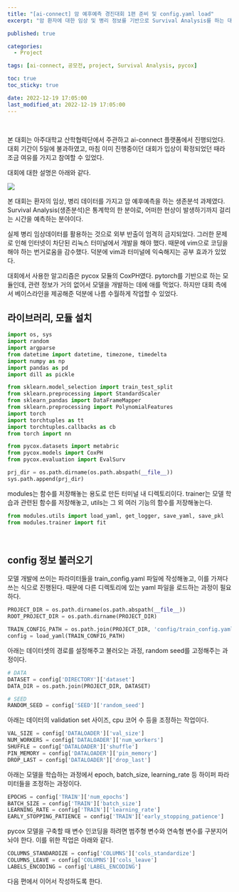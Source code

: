 ```yaml
---
title: "[ai-connect] 암 예후예측 경진대회 1편 준비 및 config.yaml load"
excerpt: "암 환자에 대한 임상 및 병리 정보를 기반으로 Survival Analysis를 하는 대회 1편"

published: true

categories:
  - Project

tags: [ai-connect, 공모전, project, Survival Analysis, pycox]

toc: true
toc_sticky: true

date: 2022-12-19 17:05:00
last_modified_at: 2022-12-19 17:05:00
---
```


<br>

본 대회는 아주대학교 산학협력단에서 주관하고 ai-connect 플랫폼에서 진행되었다. 대회 기간이 5일에 불과하였고, 마침 이미 진행중이던 대회가 입상이 확정되었던 때라 조금 여유를 가지고 참여할 수 있었다.

대회에 대한 설명은 아래와 같다.

<img src="https://user-images.githubusercontent.com/115082062/208376561-df00610d-efaf-4625-b11d-6d3b634214af.png">

본 대회는 환자의 임상, 병리 데이터를 가지고 암 예후예측을 하는 생존분석 과제였다. Survival Analysis(생존분석)은 통계학의 한 분야로, 어떠한 현상이 발생하기까지 걸리는 시간을 예측하는 분야이다.

실제 병리 임상데이터를 활용하는 것으로 외부 반출이 엄격히 금지되었다. 그러한 문제로 인해 인터넷이 차단된 리눅스 터미널에서 개발을 해야 했다. 때문에 vim으로 코딩을 해야 하는 번거로움을 감수했다. 덕분에 vim과 터미널에 익숙해지는 공부 효과가 있었다.

대회에서 사용한 알고리즘은 pycox 모듈의 CoxPH였다. pytorch를 기반으로 하는 모듈인데, 관련 정보가 거의 없어서 모델을 개발하는 데에 애를 먹었다. 하지만 대회 측에서 베이스라인을 제공해준 덕분에 나름 수월하게 작업할 수 있었다.

## 라이브러리, 모듈 설치

```python
import os, sys
import random
import argparse
from datetime import datetime, timezone, timedelta
import numpy as np
import pandas as pd
import dill as pickle

from sklearn.model_selection import train_test_split
from sklearn.preprocessing import StandardScaler
from sklearn_pandas import DataFrameMapper
from sklearn.preprocessing import PolynomialFeatures
import torch
import torchtuples as tt
import torchtuples.callbacks as cb
from torch import nn

from pycox.datasets import metabric
from pycox.models import CoxPH
from pycox.evaluation import EvalSurv

prj_dir = os.path.dirname(os.path.abspath(__file__))
sys.path.append(prj_dir)
```

modules는 함수를 저장해놓는 용도로 만든 터미널 내 디렉토리이다. trainer는 모델 학습과 관련된 함수를 저장해놓고, utils는 그 외 여러 기능의 함수를 저장해놓는다.

```python
from modules.utils import load_yaml, get_logger, save_yaml, save_pkl
from modules.trainer import fit
```

<br>

## config 정보 불러오기

모델 개발에 쓰이는 파라미터들을 train_config.yaml 파일에 작성해놓고, 이를 가져다 쓰는 식으로 진행된다. 때문에 다른 디렉토리에 있는 yaml 파일을 로드하는 과정이 필요하다.
```python
PROJECT_DIR = os.path.dirname(os.path.abspath(__file__))
ROOT_PROJECT_DIR = os.path.dirname(PROJECT_DIR)

TRAIN_CONFIG_PATH = os.path.join(PROJECT_DIR, 'config/train_config.yaml')
config = load_yaml(TRAIN_CONFIG_PATH)
```

아래는 데이터셋의 경로를 설정해주고 불러오는 과정, random seed를 고정해주는 과정이다.
```python
# DATA
DATASET = config['DIRECTORY']['dataset']
DATA_DIR = os.path.join(PROJECT_DIR, DATASET)

# SEED
RANDOM_SEED = config['SEED']['random_seed']
```

아래는 데이터의 validation set 사이즈, cpu 코어 수 등을 조정하는 작업이다.
```python
VAL_SIZE = config['DATALOADER']['val_size']
NUM_WORKERS = config['DATALOADER']['num_workers']
SHUFFLE = config['DATALOADER']['shuffle']
PIN_MEMORY = config['DATALOADER']['pin_memory']
DROP_LAST = config['DATALOADER']['drop_last']
```

아래는 모델을 학습하는 과정에서 epoch, batch_size, learning_rate 등 하이퍼 파라미터들을 조정하는 과정이다.
```python
EPOCHS = config['TRAIN']['num_epochs']
BATCH_SIZE = config['TRAIN']['batch_size']
LEARNING_RATE = config['TRAIN']['learning_rate']
EARLY_STOPPING_PATIENCE = config['TRAIN']['early_stopping_patience']
```

pycox 모델을 구축할 때 변수 인코딩을 하려면 범주형 변수와 연속형 변수를 구분지어놔야 한다. 이를 위한 작업은 아래와 같다.
```python
COLUMNS_STANDARDIZE = config['COLUMNS']['cols_standardize']
COLUMNS_LEAVE = config['COLUMNS']['cols_leave']
LABELS_ENCODING = config['LABEL_ENCODING']
```

다음 편에서 이어서 작성하도록 한다.

<br>